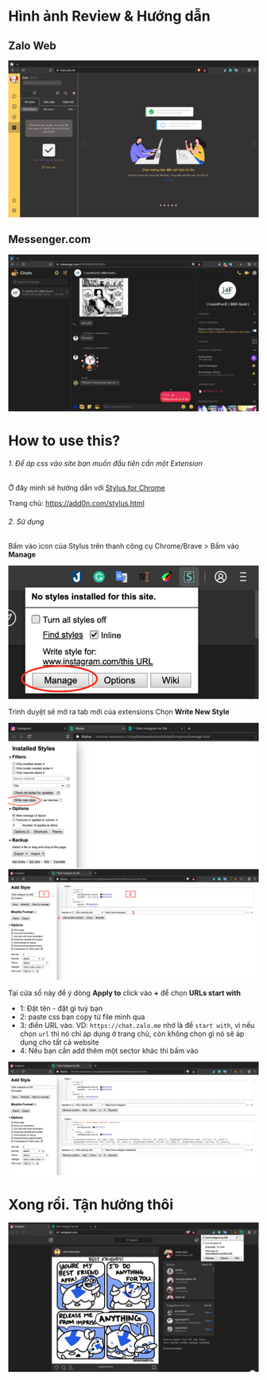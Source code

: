 # Hình ảnh Review & Hướng dẫn 

## Zalo Web
<img src="/img/zalo_ToDo.jpg">

## Messenger.com
<img src="/img/FMessenger.png">

# How to use this?

###### 1. Để áp css vào site bạn muốn đầu tiên cần một Extension
Ở đây mình sẽ hướng dẫn với [Stylus for Chrome](https://chrome.google.com/webstore/detail/stylus/clngdbkpkpeebahjckkjfobafhncgmne)

  Trang chủ: https://add0n.com/stylus.html

###### 2. Sử dụng
Bấm vào icon của Stylus trên thanh công cụ Chrome/Brave > Bấm vào **Manage**

<img src="/img/1.png">

Trình duyệt sẽ mở ra tab mới của extensions
  Chọn **Write New Style** 

<img src="/img/2.png">




<img src="/img/3.png">

Tại cửa sổ này để ý dòng **Apply to** click vào **+** để chọn **URLs start with** 
- 1: Đặt tên - đặt gì tuỳ bạn
- 2: paste css bạn copy từ file mình qua
- 3: điền URL vào. VD: `https://chat.zalo.me` nhớ là để `start with`, vì nếu chọn `url` thì nó chỉ áp dụng ở trang chủ, còn không chọn gì nó sẽ áp dụng cho tất cả website
- 4: Nếu bạn cần add thêm một sector khác thì bấm vào

<img src="/img/4.png">

# Xong rồi. Tận hưởng thôi

<img src="/img/instagram.png">

